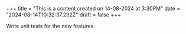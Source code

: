 +++
title = "This is a content created on 14-08-2024 at 3:30PM"
date = "2024-08-14T10:32:37.292Z"
draft = false
+++

  Write unit tests for the new features.
        